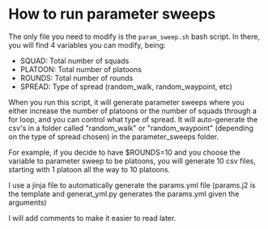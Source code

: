 # How to run parameter sweeps


The only file you need to modify is the `param_sweep.sh` bash script. In there, you will find 4 variables you can modify, being:

- SQUAD: Total number of squads
- PLATOON: Total number of platoons
- ROUNDS: Total number of rounds
- SPREAD: Type of spread (random_walk, random_waypoint, etc)

When you run this script, it will generate parameter sweeps where you either increase the number of platoons or the number of squads through a for loop, and you can control what type of spread. It will auto-generate the csv's in a folder called "random_walk" or "random_waypoint" (depending on the type of spread chosen) in the parameter_sweeps folder. 

For example, if you decide to have $ROUNDS=10 and you choose the variable to parameter sweep to be platoons, you will generate 10 csv files, starting with 1 platoon all the way to 10 platoons. 


I use a jinja file to automatically generate the params.yml file (params.j2 is the template and generat_yml.py generates the params.yml given the arguments)

I will add comments to make it easier to read later. 
